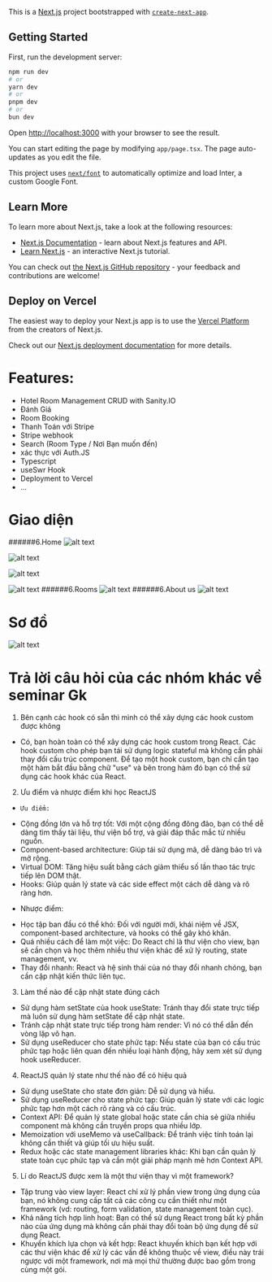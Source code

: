 This is a [Next.js](https://nextjs.org/) project bootstrapped with [`create-next-app`](https://github.com/vercel/next.js/tree/canary/packages/create-next-app).

## Getting Started

First, run the development server:

```bash
npm run dev
# or
yarn dev
# or
pnpm dev
# or
bun dev
```

Open [http://localhost:3000](http://localhost:3000) with your browser to see the result.

You can start editing the page by modifying `app/page.tsx`. The page auto-updates as you edit the file.

This project uses [`next/font`](https://nextjs.org/docs/basic-features/font-optimization) to automatically optimize and load Inter, a custom Google Font.

## Learn More

To learn more about Next.js, take a look at the following resources:

- [Next.js Documentation](https://nextjs.org/docs) - learn about Next.js features and API.
- [Learn Next.js](https://nextjs.org/learn) - an interactive Next.js tutorial.

You can check out [the Next.js GitHub repository](https://github.com/vercel/next.js/) - your feedback and contributions are welcome!

## Deploy on Vercel

The easiest way to deploy your Next.js app is to use the [Vercel Platform](https://vercel.com/new?utm_medium=default-template&filter=next.js&utm_source=create-next-app&utm_campaign=create-next-app-readme) from the creators of Next.js.

Check out our [Next.js deployment documentation](https://nextjs.org/docs/deployment) for more details.

# Features:

- Hotel Room Management CRUD with Sanity.IO
- Đánh Giá
- Room Booking
- Thanh Toán với Stripe
- Stripe webhook
- Search (Room Type / Nơi Bạn muốn đến)
- xác thực với Auth.JS
- Typescript
- useSwr Hook
- Deployment to Vercel
- ...

# Giao diện

######6.Home
![alt text](image-1.png)

![alt text](image-4.png)

![alt text](image-5.png)

![alt text](image-6.png)
######6.Rooms
![alt text](image-2.png)
######6.About us
![alt text](image-3.png)

# Sơ đồ

![alt text](image-8.png)

# Trả lời câu hỏi của các nhóm khác về seminar Gk

1. Bên cạnh các hook có sẵn thì mình có thể xây dựng các hook custom được không

- Có, bạn hoàn toàn có thể xây dựng các hook custom trong React. Các hook custom cho phép bạn tái sử dụng logic stateful mà không cần phải thay đổi cấu trúc component. Để tạo một hook custom, bạn chỉ cần tạo một hàm bắt đầu bằng chữ "use" và bên trong hàm đó bạn có thể sử dụng các hook khác của React.

2. Ưu điểm và nhược điểm khi học ReactJS

-     Ưu điểm:

* Cộng đồng lớn và hỗ trợ tốt: Với một cộng đồng đông đảo, bạn có thể dễ dàng tìm thấy tài liệu, thư viện bổ trợ, và giải đáp thắc mắc từ nhiều nguồn.
* Component-based architecture: Giúp tái sử dụng mã, dễ dàng bảo trì và mở rộng.
* Virtual DOM: Tăng hiệu suất bằng cách giảm thiểu số lần thao tác trực tiếp lên DOM thật.
* Hooks: Giúp quản lý state và các side effect một cách dễ dàng và rõ ràng hơn.

- Nhược điểm:

* Học tập ban đầu có thể khó: Đối với người mới, khái niệm về JSX, component-based architecture, và hooks có thể gây khó khăn.
* Quá nhiều cách để làm một việc: Do React chỉ là thư viện cho view, bạn sẽ cần chọn và học thêm nhiều thư viện khác để xử lý routing, state management, vv.
* Thay đổi nhanh: React và hệ sinh thái của nó thay đổi nhanh chóng, bạn cần cập nhật kiến thức liên tục.

3. Làm thế nào để cập nhật state đúng cách

- Sử dụng hàm setState của hook useState: Tránh thay đổi state trực tiếp mà luôn sử dụng hàm setState để cập nhật state.
- Tránh cập nhật state trực tiếp trong hàm render: Vì nó có thể dẫn đến vòng lặp vô hạn.
- Sử dụng useReducer cho state phức tạp: Nếu state của bạn có cấu trúc phức tạp hoặc liên quan đến nhiều loại hành động, hãy xem xét sử dụng hook useReducer.

4. ReactJS quản lý state như thế nào để có hiệu quả

- Sử dụng useState cho state đơn giản: Dễ sử dụng và hiểu.
- Sử dụng useReducer cho state phức tạp: Giúp quản lý state với các logic phức tạp hơn một cách rõ ràng và có cấu trúc.
- Context API: Để quản lý state global hoặc state cần chia sẻ giữa nhiều component mà không cần truyền props qua nhiều lớp.
- Memoization với useMemo và useCallback: Để tránh việc tính toán lại không cần thiết và giúp tối ưu hiệu suất.
- Redux hoặc các state management libraries khác: Khi bạn cần quản lý state toàn cục phức tạp và cần một giải pháp mạnh mẽ hơn Context API.

5. Lí do ReactJS được xem là một thư viện thay vì một framework?

- Tập trung vào view layer: React chỉ xử lý phần view trong ứng dụng của bạn, nó không cung cấp tất cả các công cụ cần thiết như một framework (vd: routing, form validation, state management toàn cục).
- Khả năng tích hợp linh hoạt: Bạn có thể sử dụng React trong bất kỳ phần nào của ứng dụng mà không cần phải thay đổi toàn bộ ứng dụng để sử dụng React.
- Khuyến khích lựa chọn và kết hợp: React khuyến khích bạn kết hợp với các thư viện khác để xử lý các vấn đề không thuộc về view, điều này trái ngược với một framework, nơi mà mọi thứ thường được bao gồm trong cùng một gói.
